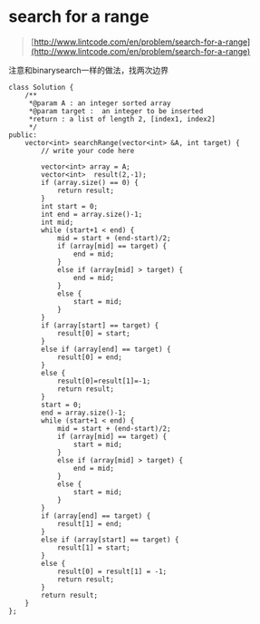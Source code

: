 # search for a range
>  [http://www.lintcode.com/en/problem/search-for-a-range](http://www.lintcode.com/en/problem/search-for-a-range)

注意和binarysearch一样的做法，找两次边界


	class Solution {
	    /**
	     *@param A : an integer sorted array
	     *@param target :  an integer to be inserted
	     *return : a list of length 2, [index1, index2]
	     */
	public:
	    vector<int> searchRange(vector<int> &A, int target) {
	        // write your code here

	        vector<int> array = A;
	        vector<int>  result(2,-1);
	        if (array.size() == 0) {
	            return result;
	        }
	        int start = 0;
	        int end = array.size()-1;
	        int mid;
	        while (start+1 < end) {
	            mid = start + (end-start)/2;
	            if (array[mid] == target) {
	                end = mid;
	            }
	            else if (array[mid] > target) {
	                end = mid;
	            }
	            else {
	                start = mid;
	            }
	        }
	        if (array[start] == target) {
	            result[0] = start;
	        }
	        else if (array[end] == target) {
	            result[0] = end;
	        }
	        else {
	            result[0]=result[1]=-1;
	            return result;
	        }
	        start = 0;
	        end = array.size()-1;
	        while (start+1 < end) {
	            mid = start + (end-start)/2;
	            if (array[mid] == target) {
	                start = mid;
	            }
	            else if (array[mid] > target) {
	                end = mid;
	            }
	            else {
	                start = mid;
	            }
	        }
	        if (array[end] == target) {
	            result[1] = end;
	        }
	        else if (array[start] == target) {
	            result[1] = start;
	        }
	        else {
	            result[0] = result[1] = -1;
	            return result;
	        }
	        return result;
	    }
	};

